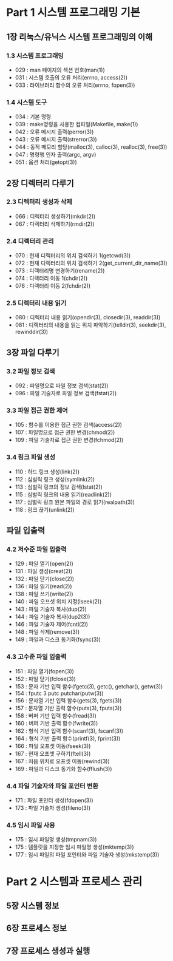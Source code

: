 # Part 1 시스템 프로그래밍 기본
## 1장 리눅스/유닉스 시스템 프로그래밍의 이해
### 1.3 시스템 프로그래밍
* 029 : man 페이지의 섹션 번호(man(1))
* 031 : 시스템 호출의 오류 처리(errno, access(2))
* 033 : 라이브러리 함수의 오류 처리(errno, fopen(3))
### 1.4 시스템 도구
* 034 : 기본 명령
* 039 : make명령을 사용한 컴파일(Makefile, make(1))
* 042 : 오류 메시지 출력(perror(3))
* 043 : 오류 메시지 출력(strerror(3))
* 044 : 동적 메모리 할당(malloc(3), calloc(3), realloc(3), free(3))
* 047 : 명령행 인자 출력(argc, argv)
* 051 : 옵션 처리(getopt(3))

## 2장 디렉터리 다루기
### 2.3 디렉터리 생성과 삭제
* 066 : 디렉터리 생성하기(mkdir(2))
* 067 : 디렉터리 삭제하기(rmdir(2))
### 2.4 디렉터리 관리
* 070 : 현재 디렉터리의 위치 검색하기 1(getcwd(3))
* 072 : 현재 디렉터리의 위치 검색하기 2(get_current_dir_name(3))
* 073 : 디렉터리명 변경하기(rename(2))
* 074 : 디렉터리 이동 1(chdir(2))
* 076 : 디렉터리 이동 2(fchdir(2))
### 2.5 디렉터리 내용 읽기
* 080 : 디렉터리 내용 읽기(opendir(3), closedir(3), readdir(3))
* 081 : 디렉터리의 내용을 읽는 위치 파악하기(telldir(3), seekdir(3), rewinddir(3))

## 3장 파일 다루기
### 3.2 파일 정보 검색
* 092 : 파일명으로 파일 정보 검색(stat(2))
* 096 : 파일 기술자로 파일 정보 검색(fstat(2))
### 3.3 파일 접근 권한 제어
* 105 : 함수를 이용한 접근 권한 검색(access(2))
* 107 : 파일명으로 접근 권한 변경(chmod(2))
* 109 : 파일 기술자로 접근 권한 변경(fchmod(2))
### 3.4 링크 파일 생성
* 110 : 하드 링크 생성(link(2))
* 112 : 심벌릭 링크 생성(symlink(2))
* 113 : 심벌릭 링크의 정보 검색(lstat(2))
* 115 : 심벌릭 링크의 내용 읽기(readlink(2))
* 117 : 심벌릭 링크 원본 파일의 경로 읽기(realpath(3))
* 118 : 링크 끊기(unlink(2))

## 파일 입출력
### 4.2 저수준 파일 입출력
* 129 : 파일 열기(open(2))
* 131 : 파일 생성(creat(2))
* 132 : 파일 닫기(close(2))
* 136 : 파일 읽기(read(2))
* 138 : 파일 쓰기(write(2))
* 140 : 파일 오프셋 위치 지정(lseek(2))
* 143 : 파일 기술자 복사(dup(2))
* 144 : 파일 기술자 복사(dup2(3))
* 146 : 파일 기술자 제어(fcntl(2))
* 148 : 파일 삭제(remove(3))
* 149 : 파일과 디스크 동기화(fsync(3))
### 4.3 고수준 파일 입출력
* 151 : 파일 열기(fopen(3))
* 152 : 파일 닫기(fclose(3))
* 153 : 문자 기반 입력 함수(fgetc(3), getc(), getchar(), getw(3))
* 154 : fputc 3 putc putchar(putw(3))
* 156 : 문자열 기반 입력 함수(gets(3), fgets(3))
* 157 : 문자열 기반 출력 함수(puts(3), fputs(3))
* 158 : 버퍼 기반 입력 함수(fread(3))
* 160 : 버퍼 기반 출력 함수(fwrite(3))
* 162 : 형식 기반 입력 함수(scanf(3), fscanf(3))
* 164 : 형식 기반 출력 함수(printf(3), fprint(3))
* 166 : 파일 오프셋 이동(fseek(3))
* 167 : 현재 오프셋 구하기(ftell(3))
* 167 : 처음 위치로 오프셋 이동(rewind(3))
* 169 : 파일과 디스크 동기화 함수(fflush(3))
### 4.4 파일 기술자와 파일 포인터 변환
* 171 : 파일 포인터 생성(fdopen(3))
* 173 : 파일 기술자 생성(fileno(3))
### 4.5 임시 파일 사용
* 175 : 임시 파일명 생성(tmpnam(3))
* 175 : 템플릿을 지정한 임시 파일명 생성(mktemp(3))
* 177 : 임시 파일의 파일 포인터와 파일 기술자 생성(mkstemp(3))

# Part 2 시스템과 프로세스 관리
## 5장 시스템 정보
## 6장 프로세스 정보
## 7장 프로세스 생성과 실행